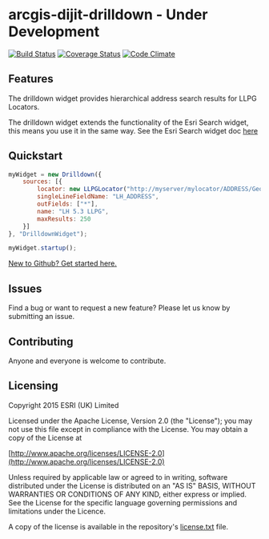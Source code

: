 arcgis-dijit-drilldown - Under Development
====================
[![Build Status](https://travis-ci.org/EsriUK/arcgis-dijit-drilldown.svg?branch=master)](https://travis-ci.org/EsriUK/arcgis-dijit-drilldown) [![Coverage Status](https://coveralls.io/repos/EsriUK/arcgis-dijit-drilldown/badge.svg?branch=master)](https://coveralls.io/r/EsriUK/arcgis-dijit-drilldown?branch=master) [![Code Climate](https://codeclimate.com/github/EsriUK/arcgis-dijit-drilldown/badges/gpa.svg)](https://codeclimate.com/github/EsriUK/arcgis-dijit-drilldown)

## Features
The drilldown widget provides hierarchical address search results for LLPG Locators.

The drilldown widget extends the functionality of the Esri Search widget, this means you use it in the same way. See the Esri Search widget doc [here](https://developers.arcgis.com/javascript/jsapi/search-amd.html)

## Quickstart

```javascript	
myWidget = new Drilldown({
	sources: [{
		locator: new LLPGLocator("http://myserver/mylocator/ADDRESS/GeocodeServer"),
        singleLineFieldName: "LH_ADDRESS",
        outFields: ["*"],
        name: "LH 5.3 LLPG",
        maxResults: 250	
	}]
}, "DrilldownWidget");

myWidget.startup();
```
 [New to Github? Get started here.](https://github.com/)


## Issues

Find a bug or want to request a new feature?  Please let us know by submitting an issue.

## Contributing

Anyone and everyone is welcome to contribute.


## Licensing

Copyright 2015 ESRI (UK) Limited

Licensed under the Apache License, Version 2.0 (the "License"); you may not use this file except in compliance with the License. You may obtain a copy of the License at

[http://www.apache.org/licenses/LICENSE-2.0](http://www.apache.org/licenses/LICENSE-2.0)

Unless required by applicable law or agreed to in writing, software distributed under the License is distributed on an "AS IS" BASIS, WITHOUT WARRANTIES OR CONDITIONS OF ANY KIND, either express or implied. See the License for the specific language governing permissions and limitations under the Licence.

A copy of the license is available in the repository's [license.txt](license.txt) file.